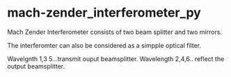 # mach-zender_interferometer_py

Mach Zender Interferometer consists of two beam splitter and two mirrors.

The interferomter can also be considered as a simpple optical filter.

Wavelgnth 1,3 5...transmit ouput beamsplitter.
Wavelength 2,4,6.. reflect the output beamsplitter.


